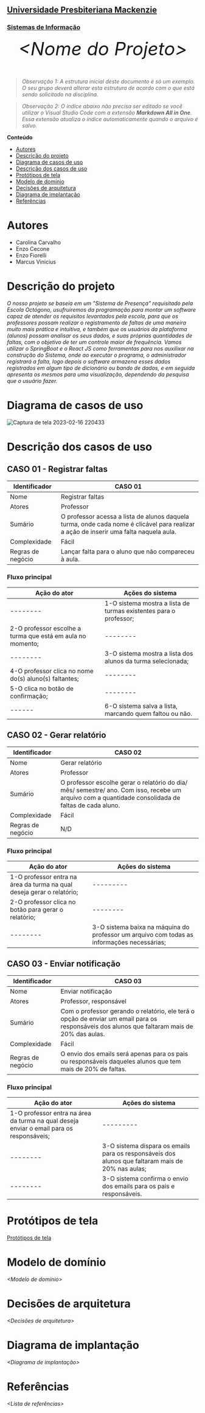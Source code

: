 <h2><a href= "https://www.mackenzie.br">Universidade Presbiteriana Mackenzie</a></h2>
<h3><a href= "https://www.mackenzie.br/graduacao/sao-paulo-higienopolis/sistemas-de-informacao">Sistemas de Informação</a></h3>


<font size="+12"><center>
*&lt;Nome do Projeto&gt;*
</center></font>

>*Observação 1: A estrutura inicial deste documento é só um exemplo. O seu grupo deverá alterar esta estrutura de acordo com o que está sendo solicitado na disciplina.*

>*Observação 2: O índice abaixo não precisa ser editado se você utilizar o Visual Studio Code com a extensão **Markdown All in One**. Essa extensão atualiza o índice automaticamente quando o arquivo é salvo.*

**Conteúdo**

- [Autores](#autores)
- [Descrição do projeto](#descrição-do-projeto)
- [Diagrama de casos de uso](#diagrama-de-casos-de-uso)
- [Descrição dos casos de uso](#descrição-dos-casos-de-uso)
- [Protótipos de tela](#protótipos-de-tela)
- [Modelo de domínio](#modelo-de-domínio)
- [Decisões de arquitetura](#decisões-de-arquitetura)
- [Diagrama de implantação](#diagrama-de-implantação)
- [Referências](#referências)


# Autores

* Carolina Carvalho
* Enzo Cecone
* Enzo Fiorelli
* Marcus Vinicius

# Descrição do projeto

*O nosso projeto se baseia em um "Sistema de Presença" requisitado pela Escola Octógono, usufruiremos da programação para montar um software capaz de atender os requisitos levantados pela escola, para que os professores possam realizar o registramento de faltas de uma maneira muito mais prática e intuitiva, e também que os usuários da plataforma (alunos) possam analisar os seus dados, e suas próprias quantidades de faltas, com o objetivo de ter um controle maior de frequência. Vamos utilizar o SpringBoot e o React JS como ferramentas para nos auxilixar na construção do Sistema, onde ao executar o programa, o administrador registrará a falta, logo depois o software armazena esses dados registrados em algum tipo de dicionário ou bando de dados, e em seguida apresenta os mesmos para uma visualização, dependendo da pesquisa que o usuário fazer.*

# Diagrama de casos de uso

![Captura de tela 2023-02-16 220433](https://user-images.githubusercontent.com/83656921/219533468-f5aa7e4b-60dd-46e3-9038-66cb2408538a.png)

# Descrição dos casos de uso

## CASO 01 - Registrar faltas
Identificador   | CASO 01
--------- | ------
Nome | Registrar faltas
Atores | Professor
Sumário | O professor acessa a lista de alunos daquela turma, onde cada nome é clicável para realizar a ação de inserir uma falta naquela aula.
Complexidade | Fácil
Regras de negócio | Lançar falta para o aluno que não compareceu à aula.

### Fluxo principal
Ação do ator   | Ações do sistema
------ | ------
-------- |1-O sistema mostra a lista de turmas existentes para o professor;
2-O professor escolhe a turma que está em aula no momento; | --------
-------- | 3-O sistema mostra a lista dos alunos da turma selecionada;
4-O professor clica no nome do(s) aluno(s) faltantes; | --------
5-O clica no botão de confirmação; | --------
------ | 6-O sistema salva a lista, marcando quem faltou ou não.

## CASO 02 - Gerar relatório
Identificador   | CASO 02
--------- | ------
Nome | Gerar relatório
Atores | Professor
Sumário | O professor escolhe gerar o relatório do dia/ mês/ semestre/ ano. Com isso, recebe um arquivo com a quantidade consolidada de faltas de cada aluno.
Complexidade | Fácil
Regras de negócio | N/D

### Fluxo principal
Ação do ator   | Ações do sistema
------ | ------
1-O professor entra na área da turma na qual deseja gerar o relatório; | ---------
2-O professor clica no botão para gerar o relatório; | --------
-------- | 3-O sistema baixa na máquina do professor um arquivo com todas as informações necessárias;

## CASO 03 - Enviar notificação
Identificador   | CASO 03
--------- | ------
Nome | Enviar notificação
Atores | Professor, responsável
Sumário | Com o professor gerando o relatório, ele terá o opção de enviar um email para os responsáveis dos alunos que faltaram mais de 20% das aulas.
Complexidade | Fácil
Regras de negócio | O envio dos emails será apenas para os pais ou responsáveis daqueles alunos que tem mais de 20% de faltas.

### Fluxo principal
Ação do ator   | Ações do sistema
------ | ------
1-O professor entra na área da turma na qual deseja enviar o email para os responsáveis; | ---------
-------- | 3-O sistema dispara os emails para os responsáveis dos alunos que faltaram mais de 20% nas aulas;
-------- | 3-O sistema confirma o envio dos emails para os pais e responsáveis.

# Protótipos de tela

[Protótipos de tela](https://www.figma.com/file/3FFFVbMPTyMaB3QJrErbXa/Escola-oct%C3%B3gno?node-id=0%3A1&t=XVkB8kYz7mUTq5zZ-1)

# Modelo de domínio

*&lt;Modelo de domínio&gt;*

# Decisões de arquitetura

*&lt;Decisões de arquitetura&gt;*

# Diagrama de implantação

*&lt;Diagrama de implantação&gt;*

# Referências

*&lt;Lista de referências&gt;*
